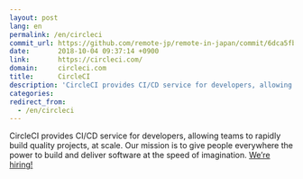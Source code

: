 ```yaml
---
layout: post
lang: en
permalink: /en/circleci
commit_url: https://github.com/remote-jp/remote-in-japan/commit/6dca5fb20de72e2bf0e88ed0923fd71fb0afd722
date:       2018-10-04 09:37:14 +0900
link:       https://circleci.com/
domain:     circleci.com
title:      CircleCI
description: 'CircleCI provides CI/CD service for developers, allowing teams to rapidly build quality projects, at scale. Our mission is to give people everywhere the power to build and deliver software at the speed of imagination. We’re hiring!'
categories: 
redirect_from:
  - /en/circleci
---
```


<p>CircleCI provides CI/CD service for developers, allowing teams to rapidly build quality projects, at scale. Our mission is to give people everywhere the power to build and deliver software at the speed of imagination. <a href="https://circleci.com/jobs/">We’re hiring!</a></p>
